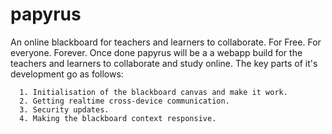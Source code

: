 # papyrus
An online blackboard for teachers and learners to collaborate. For Free. For everyone. Forever.
Once done papyrus will be a a webapp build for the teachers and learners to collaborate and study online. 
The key parts of it's development go as follows:

      1. Initialisation of the blackboard canvas and make it work.
      2. Getting realtime cross-device communication. 
      3. Security updates.
      4. Making the blackboard context responsive.
 
